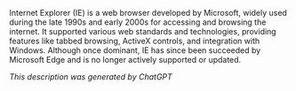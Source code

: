 Internet Explorer (IE) is a web browser developed by Microsoft, widely used during the late 1990s and early 2000s for accessing and browsing the internet. It supported various web standards and technologies, providing features like tabbed browsing, ActiveX controls, and integration with Windows. Although once dominant, IE has since been succeeded by Microsoft Edge and is no longer actively supported or updated.

*This description was generated by ChatGPT*